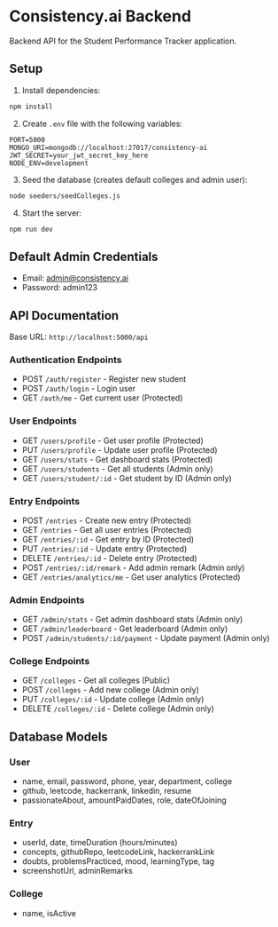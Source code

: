 # Consistency.ai Backend

Backend API for the Student Performance Tracker application.

## Setup

1. Install dependencies:
```bash
npm install
```

2. Create `.env` file with the following variables:
```env
PORT=5000
MONGO_URI=mongodb://localhost:27017/consistency-ai
JWT_SECRET=your_jwt_secret_key_here
NODE_ENV=development
```

3. Seed the database (creates default colleges and admin user):
```bash
node seeders/seedColleges.js
```

4. Start the server:
```bash
npm run dev
```

## Default Admin Credentials
- Email: admin@consistency.ai
- Password: admin123

## API Documentation

Base URL: `http://localhost:5000/api`

### Authentication Endpoints
- POST `/auth/register` - Register new student
- POST `/auth/login` - Login user
- GET `/auth/me` - Get current user (Protected)

### User Endpoints
- GET `/users/profile` - Get user profile (Protected)
- PUT `/users/profile` - Update user profile (Protected)
- GET `/users/stats` - Get dashboard stats (Protected)
- GET `/users/students` - Get all students (Admin only)
- GET `/users/student/:id` - Get student by ID (Admin only)

### Entry Endpoints
- POST `/entries` - Create new entry (Protected)
- GET `/entries` - Get all user entries (Protected)
- GET `/entries/:id` - Get entry by ID (Protected)
- PUT `/entries/:id` - Update entry (Protected)
- DELETE `/entries/:id` - Delete entry (Protected)
- POST `/entries/:id/remark` - Add admin remark (Admin only)
- GET `/entries/analytics/me` - Get user analytics (Protected)

### Admin Endpoints
- GET `/admin/stats` - Get admin dashboard stats (Admin only)
- GET `/admin/leaderboard` - Get leaderboard (Admin only)
- POST `/admin/students/:id/payment` - Update payment (Admin only)

### College Endpoints
- GET `/colleges` - Get all colleges (Public)
- POST `/colleges` - Add new college (Admin only)
- PUT `/colleges/:id` - Update college (Admin only)
- DELETE `/colleges/:id` - Delete college (Admin only)

## Database Models

### User
- name, email, password, phone, year, department, college
- github, leetcode, hackerrank, linkedin, resume
- passionateAbout, amountPaidDates, role, dateOfJoining

### Entry
- userId, date, timeDuration (hours/minutes)
- concepts, githubRepo, leetcodeLink, hackerrankLink
- doubts, problemsPracticed, mood, learningType, tag
- screenshotUrl, adminRemarks

### College
- name, isActive
